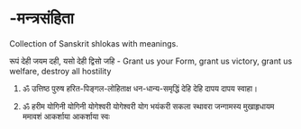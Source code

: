 # -मन्त्रसंहिता 
Collection of Sanskrit shlokas with meanings.

रूपं देही जयम दही, यसो देही द्विसो जहि - Grant us your Form, grant us victory, grant us welfare, destroy all hostility

1. ॐ उत्तिष्ठ पुरुष हरित-पिङ्गल-लोहिताक्ष धन-धान्य-समृद्धिं देहि देहि दापय दापय स्वाहा।

2. ॐ हरीम योगिनी योगिनी योगेश्वरी योगेश्वरी योग भयंकरी सकला स्थावरा जन्गामस्य मुखाहृधायम ममावशं आकर्शाया आकर्शाया स्वः

